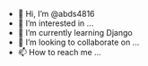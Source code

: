 - 👋 Hi, I’m @abds4816
- 👀 I’m interested in ...
- 🌱 I’m currently learning Django
- 💞️ I’m looking to collaborate on ...
- 📫 How to reach me ...

<!---
abds4816/abds4816 is a ✨ special ✨ repository because its `README.md` (this file) appears on your GitHub profile.
You can click the Preview link to take a look at your changes.
--->
